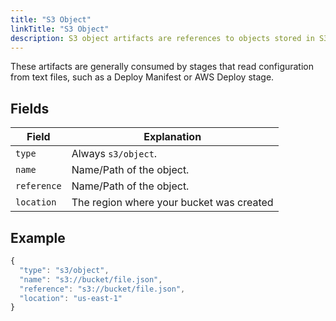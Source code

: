 ```yaml
---
title: "S3 Object"
linkTitle: "S3 Object"
description: S3 object artifacts are references to objects stored in S3 buckets.
---
```


These artifacts are generally consumed by stages that read configuration from text files, such as a
Deploy Manifest or AWS Deploy stage.

## Fields

| Field | Explanation |
|-|-----------|
| `type` | Always `s3/object`. |
| `name` | Name/Path of the object. |
| `reference` | Name/Path of the object. |
| `location` | The region where your bucket was created |

## Example

```js
{
  "type": "s3/object",
  "name": "s3://bucket/file.json",
  "reference": "s3://bucket/file.json",
  "location": "us-east-1"
}
```
